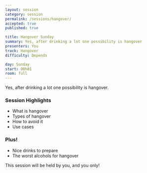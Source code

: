 ```yaml
---
layout: session
category: session
permalink: /sessions/hangover/
accepted: true
published: true

title: Hangover Sunday
summary: Yes, after drinking a lot one possibility is hangover
presenters: You
track: Hangover
difficulty: Depends

day: Sunday
start: 00h01
room: full
---
```


Yes, after drinking a lot one possibility is hangover.

### Session Highlights

* What is hangover
* Types of hangover
* How to avoid it
* Use cases

### Plus!

* Nice drinks to prepare
* The worst alcohols for hangover

This session will be held by you, and you only!